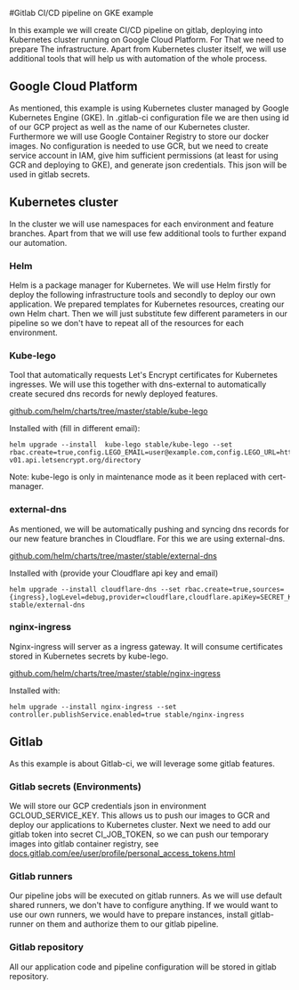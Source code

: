 #Gitlab CI/CD pipeline on GKE example

In this example we will create CI/CD pipeline on gitlab, deploying into Kubernetes cluster running on Google Cloud Platform. For That we need to prepare The infrastructure. Apart from Kubernetes cluster itself, we will use additional tools that will help us with automation of the whole process.

## Google Cloud Platform

As mentioned, this example is using Kubernetes cluster managed by Google Kubernetes Engine (GKE). In .gitlab-ci configuration file we are then using id of our GCP project as well as the name of our Kubernetes cluster. Furthermore we will use Google Container Registry to store our docker images. No configuration is needed to use GCR, but we need to create service account in IAM, give him sufficient permissions (at least for using GCR and deploying to GKE), and generate json credentials. This json will be used in gitlab secrets.

## Kubernetes cluster

In the cluster we will use namespaces for each environment and feature branches. Apart from that we will use few additional tools to further expand our automation. 

### Helm

Helm is a package manager for Kubernetes. We will use Helm firstly for deploy the following infrastructure tools and secondly to deploy our own application. We prepared templates for Kubernetes resources, creating our own Helm chart. Then we will just substitute few different parameters in our pipeline so we don't have to repeat all of the resources for each environment.

### Kube-lego

Tool that automatically requests Let's Encrypt certificates for Kubernetes ingresses. We will use this together with dns-external to automatically create secured dns records for newly deployed features.

[github.com/helm/charts/tree/master/stable/kube-lego](https://github.com/helm/charts/tree/master/stable/kube-lego)

Installed with (fill in different email):

```
helm upgrade --install  kube-lego stable/kube-lego --set rbac.create=true,config.LEGO_EMAIL=user@example.com,config.LEGO_URL=https://acme-v01.api.letsencrypt.org/directory
```

Note: kube-lego is only in maintenance mode as it been replaced with cert-manager.

### external-dns

As mentioned, we will be automatically pushing and syncing dns records for our new feature branches in Cloudflare. For this we are using external-dns.

[github.com/helm/charts/tree/master/stable/external-dns](https://github.com/helm/charts/tree/master/stable/external-dns)

Installed with (provide your Cloudflare api key and email)
```
helm upgrade --install cloudflare-dns --set rbac.create=true,sources={ingress},logLevel=debug,provider=cloudflare,cloudflare.apiKey=SECRET_KEY,cloudflare.email=user@example.com stable/external-dns
```

### nginx-ingress

Nginx-ingress will server as a ingress gateway. It will consume certificates stored in Kubernetes secrets by kube-lego.

[github.com/helm/charts/tree/master/stable/nginx-ingress](https://github.com/helm/charts/tree/master/stable/nginx-ingress)

Installed with:

```
helm upgrade --install nginx-ingress --set controller.publishService.enabled=true stable/nginx-ingress
```

## Gitlab

As this example is about Gitlab-ci, we will leverage some gitlab features.

### Gitlab secrets (Environments)

We will store our GCP credentials json in environment GCLOUD_SERVICE_KEY. This allows us to push our images to GCR and deploy our applications to Kubernetes cluster. Next we need to add our gitlab token into secret CI_JOB_TOKEN, so we can push our temporary images into gitlab container registry, see [docs.gitlab.com/ee/user/profile/personal_access_tokens.html](https://docs.gitlab.com/ee/user/profile/personal_access_tokens.html)

### Gitlab runners

Our pipeline jobs will be executed on gitlab runners. As we will use default shared runners, we don't have to configure anything. If we would want to use our own runners, we would have to prepare instances, install gitlab-runner on them and authorize them to our gitlab pipeline.

### Gitlab repository

All our application code and pipeline configuration will be stored in gitlab repository.
